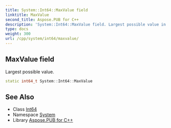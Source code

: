 ```yaml
---
title: System::Int64::MaxValue field
linktitle: MaxValue
second_title: Aspose.PUB for C++
description: 'System::Int64::MaxValue field. Largest possible value in C++.'
type: docs
weight: 300
url: /cpp/system/int64/maxvalue/
---
```

## MaxValue field


Largest possible value.

```cpp
static int64_t System::Int64::MaxValue
```

## See Also

* Class [Int64](../)
* Namespace [System](../../)
* Library [Aspose.PUB for C++](../../../)

